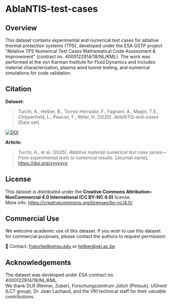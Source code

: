 # AblaNTIS-test-cases

## Overview

This dataset contains experimental and numerical test cases for ablative thermal protection systems (TPS), developed under the ESA GSTP project "Ablative TPS Numerical Test Cases Mathematical Code Assessment & Improvement" (contract no. 4000122914/18/NL/KML). The work was performed at the von Karman Institute for Fluid Dynamics and includes material characterization, plasma wind tunnel testing, and numerical simulations for code validation.

## Citation

**Dataset:**

> Turchi, A., Helber, B., Torres-Herrador, F., Fagnani, A., Magin, T.E., Chipperfield, L., Pascon, F., Ritter, H. (2025). *AblaNTIS-test-cases* [Data set].

[![DOI](https://zenodo.org/badge/1017550638.svg)](https://doi.org/10.5281/zenodo.15938723)

**Article:**

> Turchi, A., et al. (2025). *Ablative material numerical test case series—From experimental tests to numerical results*. [Journal name], https://doi.org/yyyyyyy

## License

This dataset is distributed under the **Creative Commons Attribution–NonCommercial 4.0 International (CC BY-NC 4.0)** license.  
More info: https://creativecommons.org/licenses/by-nc/4.0/

## Commercial Use

We welcome academic use of this dataset. If you wish to use this dataset for commercial purposes, please contact the authors to request permission:


📧 Contact: fratorhe@nmsu.edu or helber@vki.ac.be

## Acknowledgements

The dataset was developed under ESA contract no. 4000122914/18/NL/KML.  
We thank DLR (Reimer, Zuber), Forschungszentrum Jülich (Pintsuk), UGhent (LCT group), Dr. Jean Lachaud, and the VKI technical staff for their valuable contributions.

